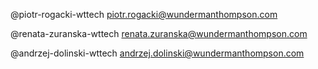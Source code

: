 @piotr-rogacki-wttech piotr.rogacki@wundermanthompson.com 

@renata-zuranska-wttech renata.zuranska@wundermanthompson.com

@andrzej-dolinski-wttech andrzej.dolinski@wundermanthompson.com
